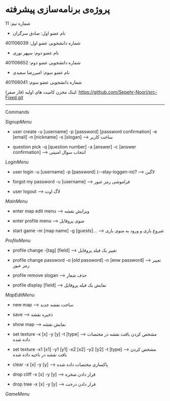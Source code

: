 # پروژه‌ی برنامه‌سازی پیشرفته
شماره تیم: 11

- نام عضو اول: صادق سرگران

شماره دانشجویی عضو اول: 401106039

- نام عضو دوم: سپهر نوری

شماره دانشجویی عضو دوم: 401106652

- نام عضو سوم: امیررضا سعیدی

شماره دانشجویی عضو سوم: 401106041



لینک مخزن کامیت های اولیه (فاز صفر):
https://github.com/Sepehr-Noori/src-Fixed.git

_____
Commands


*SignupMenu*

- user create -u [username] -p [password] [password confirmation] -e [email] -n [nickname] -s [slogan] --> ساخت کاربر

- question pick -q [question number] -a [answer] -c [answer confirmation] --> انتخاب سوال امنیتی

*LoginMenu*

- user login -u [username] -p [password] (--stay-loggen-in)? --> لاگین

- forgot my password -u [username] --> فراموشی رمز عبور

- user logout --> لاگ اوت

*MainMenu*

- enter map edit menu --> ویرایش نقشه

- enter profile menu --> منوی پروفایل

- start game -m [map name] -g [guests]... --> شروع بازی و ورود به منوی بازی

*ProfileMenu*

- profile change -[tag] [field] --> تغییر یک فیلد پروفایل

- profile change password -o [old password] -n [enw password] --> تغییر رمز عبور

- profile remove slogan --> حذف شعار

- profile display [field] --> نمایش یک فیلد پروفایل

*MapEditMenu*

- new map --> ساخت نقشه جدید

- save --> ذخیره نقشه

- show map --> نمایش نقشه

- set texture -x [x] -y [y] -t [type] --> مشخص کردن بافت نقشه در مختصات داده شده

- set texture -x1 [x1] -y1 [y1] -x2 [x2] -y2 [y2] -t [type] --> مشخص کردن بافت نقشه در ناحیه داده شده

- clear -x [x] -y [y] --> پاکسازی مختصات داده شده

- drop cliff -x [x] -y [y] --> قرار دادن صخره

- drop tree -x [x] -y [y] --> قرار دادن درخت

*GameMenu*






